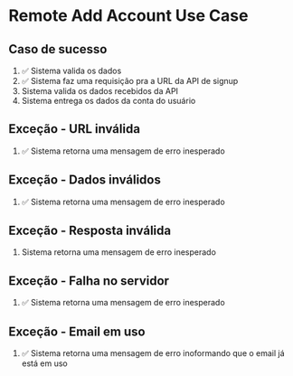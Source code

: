 # Remote Add Account Use Case

## Caso de sucesso
1. ✅ Sistema valida os dados
2. ✅ Sistema faz uma requisição pra a URL da API de signup
3. Sistema valida os dados recebidos da API
4. Sistema entrega os dados da conta do usuário

## Exceção - URL inválida
1. ✅ Sistema retorna uma mensagem de erro inesperado

## Exceção - Dados inválidos
1. ✅ Sistema retorna uma mensagem de erro inesperado

## Exceção - Resposta inválida
1. Sistema retorna uma mensagem de erro inesperado

## Exceção - Falha no servidor
1. ✅ Sistema retorna uma mensagem de erro inesperado

## Exceção - Email em uso
1. ✅ Sistema retorna uma mensagem de erro inoformando que o email já está em uso
